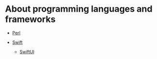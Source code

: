 # About programming languages and frameworks
*   [Perl](Perl/README.md)

*   [Swift](Swift/README.md)

    *   [SwiftUI](Swift/SwiftUI)
